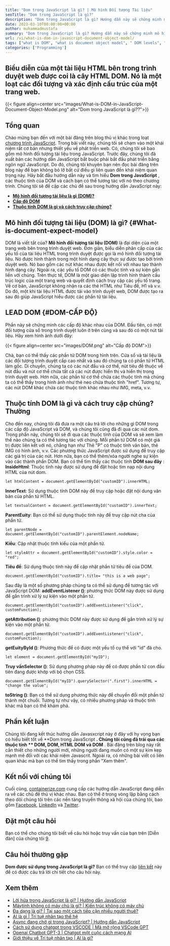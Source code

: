 ```yaml
---
title: "Dom trong JavaScript là gì? | Mô hình Đối tượng Tài liệu" 
seoTitle: "Dom trong JavaScript là gì?" 
description: "Dom trong JavaScript là gì? Hướng dẫn này sẽ chứng minh mô hình đối tượng tài liệu, thuộc tính của DOM, mức độ của DOM và cách truy cập các thành phần DOM." 
date: 2023-03-10T00:00:00+00:00
author: muhammadmustafa
summary: "Dom trong JavaScript là gì? Hướng dẫn này sẽ chứng minh mô hình đối tượng tài liệu, thuộc tính của DOM, mức độ của DOM và cách truy cập các thành phần DOM." 
url: /vi/what-is-dom-in-javascript-document-object-model/
tags: ["what is DOM", "what is document object model", " DOM levels", "HTML DOM tree", "DOM properties"]
categories: ['Programming']
---
```


## Biểu diễn của một tài liệu HTML bên trong trình duyệt web được coi là cây HTML DOM. Nó là một loạt các đối tượng và xác định cấu trúc của một trang web.

{{< figure align=center src="images/What-is-DOM-in-JavaScript-Document-Object-Model.png" alt="Dom trong JavaScript là gì??">}}


## Tổng quan
Chào mừng bạn đến với một bài đăng trên blog thú vị khác trong loạt [chương trình JavaScript][1]. Trong bài viết này, chúng tôi sẽ chạm vào một khái niệm rất cơ bản nhưng thiết yếu về phát triển web. Có, chúng tôi sẽ bao gồm mô hình đối tượng tài liệu trong JavaScript. Trước đây, chúng tôi đã xuất bản các hướng dẫn JavaScript bắt buộc phải bắt đầu phát triển bằng ngôn ngữ JavaScript. Do đó, chúng tôi khuyên bạn nên đọc bài đăng trên blog này để bạn không bỏ lỡ bất cứ điều gì liên quan đến khái niệm quan trọng này. Hãy bắt đầu hướng dẫn này và tìm hiểu  **Dom trong JavaScript** , các thuộc tính của DOM và cách bạn có thể tương tác với nó theo chương trình.
Chúng tôi sẽ đề cập các chủ đề sau trong hướng dẫn JavaScript này:
  * **[Mô hình đối tượng tài liệu là gì (DOM)?][2]**
  * **[Cấp độ DOM][3]**
  * **[Thuộc tính DOM là gì và cách truy cập chúng?][4]**

## Mô hình đối tượng tài liệu (DOM) là gì?   {#What-is-document-expect-model}
DOM là viết tắt của?  **Mô hình đối tượng tài liệu (DOM)**  là đại diện của một trang web bên trong trình duyệt web. Đơn giản, biểu diễn phân cấp của các yếu tố của tài liệu HTML trong trình duyệt được gọi là mô hình đối tượng tài liệu. Nó được hình thành trong một hình dạng cây thực sự được tạo bởi trình duyệt web. Nó bao gồm các nút khác nhau được kết nối với nhau tạo thành hình dạng cây. Ngoài ra, các yếu tố DOM có các thuộc tính và sự kiện gắn liền với chúng.
Trên thực tế, DOM là một giao diện lập trình hình thành cấu trúc logic của một trang web và quyết định cách truy cập các yếu tố trang. Về cơ bản, JavaScript không nhận ra các thẻ HTML như Tiêu đề, H1 và v.v. Do đó, một khi tài liệu HTML được tải vào trình duyệt web, DOM được tạo ra sau đó giúp JavaScript hiểu được các phần tử tài liệu.

## LEAD DOM   {#DOM-CẤP ĐỘ}
Phần này sẽ chứng minh các cấp độ khác nhau của DOM. Đầu tiên, có một đối tượng cửa sổ trong trình duyệt luôn ở trên cùng và sau đó có một nút tài liệu. Hãy xem hình ảnh dưới đây:

{{< figure align=center src="images/DOM.png" alt="Cấp độ DOM">}}

Chà, bạn có thể thấy các phần tử DOM trong hình trên. Cửa sổ và tài liệu là các đối tượng trình duyệt cấp cao nhất và sau đó chúng ta có phần tử HTML làm gốc. Di chuyển, chúng ta có các nút đầu và cơ thể, nút tiêu đề thuộc về nút đầu và nút cơ thể chứa tất cả các nút được hiển thị và hiển thị trong trình duyệt web. Hơn nữa, các phần tử cơ thể chứa các thuộc tính mà chúng ta có thể thấy trong hình ảnh như thẻ neo chứa thuộc tính "href". Tương tự, các nút DOM khác chứa các thuộc tính khác nhau như IMG, meta, v.v.

## Thuộc tính DOM là gì và cách truy cập chúng? Thường
Cho đến nay, chúng tôi đã đưa ra một câu trả lời cho những gì DOM trong các cấp độ JavaScript và DOM, và chúng tôi cũng đã đi qua các nút dom. Trong phần này, chúng tôi sẽ đi qua các thuộc tính của DOM và sẽ xem làm thế nào chúng ta có thể tương tác với chúng. Mỗi phần tử DOM có một giá trị được liên kết với nó, chẳng hạn như Thẻ "P" có thuộc tính văn bản, thẻ IMG có hình ảnh, v.v. Các phương thức JavaScript được sử dụng để truy cập các giá trị của các nút. Hơn nữa, bạn có thể thêm/xóa người nghe sự kiện vào các thành phần DOM.
Bạn có thể tìm thấy các thuộc tính  **DOM sau đây** :
**InsideHtml**: Thuộc tính này được sử dụng để đặt hoặc tìm nạp nội dung HTML của nút dom.
```
let htmlContent = document.getElementById("customID").innerHTML;
```
**InnerText**: Sử dụng thuộc tính DOM này để truy cập hoặc đặt nội dung văn bản của phần tử HTML.
```
let textualContent = document.getElementById("customID").innerText;
```
**ParentEuity**: Bạn có thể sử dụng thuộc tính này để truy cập nút cha của phần tử.
```
let parentNode = document.getElementById("customID").parentElement.nodeName;
```
**Kiểu**: Cập nhật thuộc tính kiểu của một phần tử.
```
let styleAttr = document.getElementById("customID").style.color = "red";
```
**Tiêu đề**: Sử dụng thuộc tính này để cập nhật phần tử tiêu đề của DOM.
```
document.getElementById("customID").title= "this is a web page";
```
 Sau đây là một số phương pháp chúng ta có thể sử dụng để tương tác với JavaScript DOM:
**addEventListener ()**: phương thức DOM này được sử dụng để gắn trình xử lý sự kiện vào một phần tử.
```
document.getElementById("customID").addEventListener("click", customFunction);
```
**getAttribution ()**: phương thức DOM này được sử dụng để gắn trình xử lý sự kiện vào một phần tử.
```
document.getElementById("customID").addEventListener("click", customFunction);
```
**getEuityById ()**: Phương thức để có được một yếu tố cụ thể với "id" đã cho.
```
let element = document.getElementById("myID");
```
**Truy vấnSelector ()**: Sử dụng phương pháp này để có được phần tử con đầu tiên đang được khớp với bộ chọn CSS.
```
document.getElementById("myID").querySelector(".first").innerHTML = "change the value";
```
**toString ()**: Bạn có thể sử dụng phương thức này để chuyển đổi một phần tử thành một chuỗi.
Tương tự như vậy, có nhiều phương pháp và thuộc tính khác mà bạn có thể khám phá.

## Phần kết luận
Chúng tôi đang kết thúc hướng dẫn Javasxcript này ở đây với hy vọng bạn có hiểu biết tốt về **Dom trong JavaScript **. Chúng tôi cũng đã trải qua các thuộc tính ** DOM, DOM, HTML DOM và DOM** . Bài đăng trên blog này rất cần thiết cho những người mới, những người đang muốn có một sự kìm kẹp mạnh mẽ đối với các khái niệm Javascrit. Ngoài ra, có những bài viết có liên quan khác mà bạn có thể tìm thấy trong phần "Xem thêm".

## Kết nối với chúng tôi
Cuối cùng, [containerize.com][5] cung cấp các hướng dẫn JavaScript đang diễn ra về các chủ đề thú vị khác nhau. Bạn có thể ở trong vòng lặp bằng cách theo dõi chúng tôi trên các nền tảng truyền thông xã hội của chúng tôi, bao gồm [Facebook][6], [LinkedIn][7] và [Twitter][8].

## Đặt một câu hỏi
Bạn có thể cho chúng tôi biết về câu hỏi hoặc truy vấn của bạn trên [Diễn đàn] của chúng tôi [9].

## Câu hỏi thường gặp
**Dom được sử dụng trong JavaScript là gì?**
Bạn có thể truy cập [liên kết][2] này để có được câu trả lời chi tiết cho câu hỏi này.

## Xem thêm
  * [Lời hứa trong JavaScript là gì? | Hướng dẫn JavaScript][10]
  * [Máy ​​tính không có máy chủ là gì? | Kiến trúc không có máy chủ][11]
  * [Đa dạng là gì? | Tại sao một cách tiếp cận nhiều người thuê?][12]
  * [AI là gì | Trí tuệ nhân tạo thế hệ][13]
  * [Async đang chờ gì trong JavaScript? | Hướng dẫn JavaScript][14]
  * [Cách sử dụng chatgpt trong VSCODE | Mã mở rộng VSCode GPT][15]
  * [Openai Chatbot GPT-3 | Chatgpt một cuộc cách mạng AI][16]
  * [Giới thiệu về Trí tuệ nhân tạo | AI là gì?][17]

  
[1]: https://blog.containerize.com/categories/programming/
[2]: #What-is-Document-Object-Model
[3]: #DOM-levels
[4]: #What-are-DOM-properties-and-how-to-access-them
[5]: https://www.containerize.com/
[6]: https://web.facebook.com/containerize
[7]: https://www.linkedin.com/company/containerize/
[8]: https://twitter.com/containerize_co
[9]: https://forum.containerize.com/
[10]: https://blog.containerize.com/what-is-promise-in-javascript-javascript-tutorial/
[11]: https://blog.containerize.com/programming/what-is-serverless-computing-serverless-architecture/
[12]: https://blog.containerize.com/programming/what-is-multitenancy-why-a-multi-tenant-approach-2/
[13]: https://blog.containerize.com/artificial-intelligence/what-is-generative-ai-generative-artificial-intelligence/
[14]: https://blog.containerize.com/what-is-async-await-in-javascript-a-javascript-guide/
[15]: https://blog.containerize.com/artificial-intelligence/how-to-use-chatgpt-in-vscode-the-vscode-extension-codegpt/
[16]: https://blog.containerize.com/artificial-intelligence/what-is-openai-chatbot-gpt-3-chatgpt-an-ai-revolution/
[17]: https://blog.containerize.com/artificial-intelligence/an-introduction-to-artificial-intelligence-what-is-ai/
